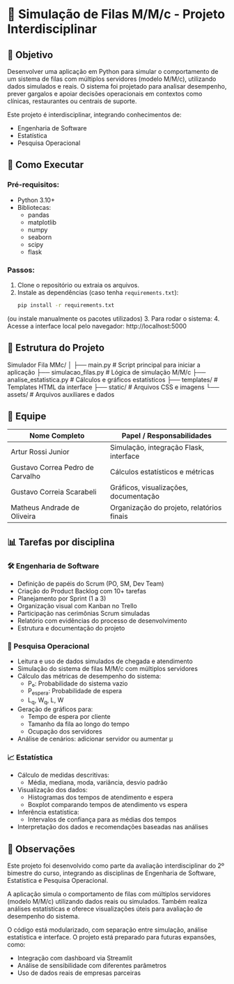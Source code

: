 # 🧮 Simulação de Filas M/M/c - Projeto Interdisciplinar

## 🎯 Objetivo

Desenvolver uma aplicação em Python para simular o comportamento de um sistema de filas com múltiplos servidores (modelo M/M/c), utilizando dados simulados e reais. O sistema foi projetado para analisar desempenho, prever gargalos e apoiar decisões operacionais em contextos como clínicas, restaurantes ou centrais de suporte.

Este projeto é interdisciplinar, integrando conhecimentos de:

- Engenharia de Software
- Estatística
- Pesquisa Operacional


## 🚀 Como Executar

### Pré-requisitos:
- Python 3.10+
- Bibliotecas:
  - pandas
  - matplotlib
  - numpy
  - seaborn
  - scipy
  - flask

### Passos:
1. Clone o repositório ou extraia os arquivos.
2. Instale as dependências (caso tenha `requirements.txt`):
   ```bash
   pip install -r requirements.txt
  (ou instale manualmente os pacotes utilizados)
3. Para rodar o sistema:
4. Acesse a interface local pelo navegador: http://localhost:5000

## 📁 Estrutura do Projeto

Simulador Fila MMc/
│
├── main.py                    # Script principal para iniciar a aplicação
├── simulacao_filas.py         # Lógica de simulação M/M/c
├── analise_estatistica.py     # Cálculos e gráficos estatísticos
├── templates/                 # Templates HTML da interface
├── static/                    # Arquivos CSS e imagens
└── assets/                    # Arquivos auxiliares e dados


## 👥 Equipe

| Nome Completo                    | Papel / Responsabilidades                        |
|----------------------------------|--------------------------------------------------|
| Artur Rossi Junior               | Simulação, integração Flask, interface           |
| Gustavo Correa Pedro de Carvalho | Cálculos estatísticos e métricas                 |
| Gustavo Correia Scarabeli        | Gráficos, visualizações, documentação            |
| Matheus Andrade de Oliveira      | Organização do projeto, relatórios finais        |


## 📊 Tarefas por disciplina

### 🛠 Engenharia de Software
- Definição de papéis do Scrum (PO, SM, Dev Team)
- Criação do Product Backlog com 10+ tarefas
- Planejamento por Sprint (1 a 3)
- Organização visual com Kanban no Trello
- Participação nas cerimônias Scrum simuladas
- Relatório com evidências do processo de desenvolvimento
- Estrutura e documentação do projeto

### 🔢 Pesquisa Operacional
- Leitura e uso de dados simulados de chegada e atendimento
- Simulação do sistema de filas M/M/c com múltiplos servidores
- Cálculo das métricas de desempenho do sistema:
  - P₀: Probabilidade do sistema vazio
  - P<sub>espera</sub>: Probabilidade de espera
  - L<sub>q</sub>, W<sub>q</sub>, L, W
- Geração de gráficos para:
  - Tempo de espera por cliente
  - Tamanho da fila ao longo do tempo
  - Ocupação dos servidores
- Análise de cenários: adicionar servidor ou aumentar μ

### 📈 Estatística
- Cálculo de medidas descritivas:
  - Média, mediana, moda, variância, desvio padrão
- Visualização dos dados:
  - Histogramas dos tempos de atendimento e espera
  - Boxplot comparando tempos de atendimento vs espera
- Inferência estatística:
  - Intervalos de confiança para as médias dos tempos
- Interpretação dos dados e recomendações baseadas nas análises


## 📌 Observações

Este projeto foi desenvolvido como parte da avaliação interdisciplinar do 2º bimestre do curso, integrando as disciplinas de Engenharia de Software, Estatística e Pesquisa Operacional.

A aplicação simula o comportamento de filas com múltiplos servidores (modelo M/M/c) utilizando dados reais ou simulados. Também realiza análises estatísticas e oferece visualizações úteis para avaliação de desempenho do sistema.

O código está modularizado, com separação entre simulação, análise estatística e interface. O projeto está preparado para futuras expansões, como:

- Integração com dashboard via Streamlit
- Análise de sensibilidade com diferentes parâmetros
- Uso de dados reais de empresas parceiras

